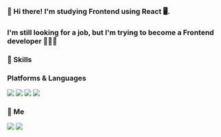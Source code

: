 ### 👋  Hi there! I'm studying Frontend using React 🖥.  
### I'm still looking for a job, but I'm trying to become a Frontend developer 👩🏻‍💻

### 💪 Skills

### Platforms & Languages 
<p>
<img src="https://img.shields.io/badge/React-4ea1d3?style=flat-square&logo=React&logoColor=darkblue"/>
<img src="https://img.shields.io/badge/Javascript-f6ea8c?style=flat-square&logo=Javascript&logoColor=yellow"/>
<img src="https://img.shields.io/badge/Typescript-9baec8?style=flat-square&logo=Typescript&logoColor=blue"/>
<img src="https://img.shields.io/badge/Python-D1B6E1?style=flat-square&logo=Python&logoColor=white"/>
</p>

### 👤  Me
<a href="https://chyeon97.github.io/"><img src="https://img.shields.io/badge/Blog-F17F42?style=flat-square&logo=TV Time&logoColor=white"/></a>
<a href="mailto:pcyeon07@gmail.com"><img src="https://img.shields.io/badge/Gmail-c03546?style=flat-square&logo=Gmail&logoColor=white"/></a>
